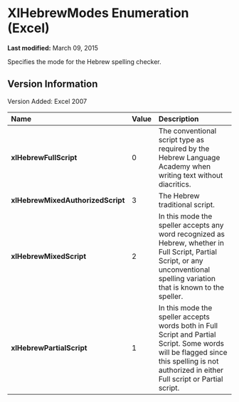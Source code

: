 
# XlHebrewModes Enumeration (Excel)

 **Last modified:** March 09, 2015

Specifies the mode for the Hebrew spelling checker.

## Version Information

Version Added: Excel 2007 



|**Name**|**Value**|**Description**|
|:-----|:-----|:-----|
| **xlHebrewFullScript**|0|The conventional script type as required by the Hebrew Language Academy when writing text without diacritics.|
| **xlHebrewMixedAuthorizedScript**|3|The Hebrew traditional script. |
| **xlHebrewMixedScript**|2|In this mode the speller accepts any word recognized as Hebrew, whether in Full Script, Partial Script, or any unconventional spelling variation that is known to the speller. |
| **xlHebrewPartialScript**|1|In this mode the speller accepts words both in Full Script and Partial Script. Some words will be flagged since this spelling is not authorized in either Full script or Partial script.|
